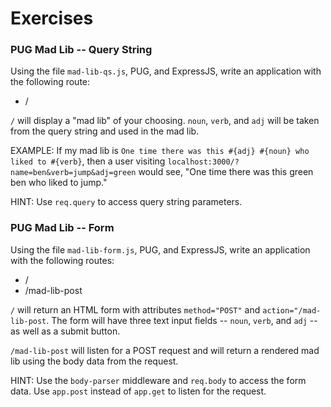 # Exercises

### PUG Mad Lib -- Query String
Using the file `mad-lib-qs.js`, PUG, and ExpressJS,
write an application with the following route:
- /

`/` will display a "mad lib" of your choosing.
`noun`, `verb`, and `adj` will be taken from the query
string and used in the mad lib.

EXAMPLE: If my mad lib is `One time there was this
#{adj} #{noun} who liked to #{verb}`, then a user visiting
`localhost:3000/?name=ben&verb=jump&adj=green` would see,
"One time there was this green ben who liked to jump."

HINT: Use `req.query` to access query string parameters.

### PUG Mad Lib -- Form
Using the file `mad-lib-form.js`, PUG, and
ExpressJS, write an application with the following
routes:
- /
- /mad-lib-post

`/` will return an HTML form with attributes `method="POST"`
and `action="/mad-lib-post`. The form will have
three text input fields -- `noun`, `verb`, and
`adj` -- as well as a submit button.

`/mad-lib-post` will listen for a POST request and
will return a rendered mad lib using the body data from
the request.

HINT: Use the `body-parser` middleware and `req.body`
to access the form data. Use `app.post` instead of
`app.get` to listen for the request.
